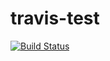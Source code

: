 # travis-test

[![Build Status](https://travis-ci.org/edunham/travis-test.svg)](https://travis-ci.org/edunham/travis-test)
